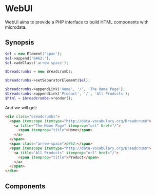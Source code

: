 WebUI
=========================

WebUI aims to provide a PHP interface to build HTML components with microdata.



Synopsis
-------------------------


```php
$el = new Element('span');
$el->append('&#62;');
$el->addClass('arrow-space');

$breadcrumbs = new Breadcrumbs;

$breadcrumbs->setSeparatorElement($el);

$breadcrumbs->appendLink('Home', '/', 'The Home Page');
$breadcrumbs->appendLink('Product', '/', 'All Products');
$html = $breadcrumbs->render();
```

And we will get:

```html
<div class="breadcrumbs">
  <span itemscope itemtype="http://data-vocabulary.org/Breadcrumb">
    <a title="The Home Page" itemprop="url" href="/">
      <span itemprop="title">Home</span>
    </a>
  </span>
  <span class="arrow-space">&#62;</span>
  <span itemscope itemtype="http://data-vocabulary.org/Breadcrumb">
    <a title="All Products" itemprop="url" href="/">
      <span itemprop="title">Product</span>
    </a>
  </span>
</div>
```


Components
----------------------



